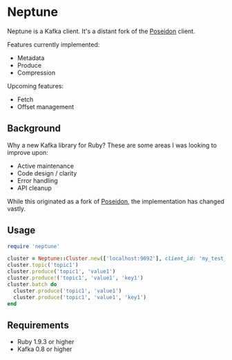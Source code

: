 # Neptune

Neptune is a Kafka client. It's a distant fork of the [Poseidon](http://github.com/bpot/poseidon)
client.

Features currently implemented:
* Metadata
* Produce
* Compression

Upcoming features:
* Fetch
* Offset management

## Background

Why a new Kafka library for Ruby?  These are some areas I was looking to improve upon:
* Active maintenance
* Code design / clarity
* Error handling
* API cleanup

While this originated as a fork of [Poseidon](http://github.com/bpot/poseidon), the
implementation has changed vastly.

## Usage

```ruby
require 'neptune'

cluster = Neptune::Cluster.new(['localhost:9092'], client_id: 'my_test_producer')
cluster.topic('topic1')
cluster.produce('topic1', 'value1')
cluster.produce!('topic1', 'value1', 'key1')
cluster.batch do
  cluster.produce('topic1', 'value1')
  cluster.produce('topic1', 'value1', 'key1')
end
```

## Requirements

* Ruby 1.9.3 or higher
* Kafka 0.8 or higher